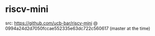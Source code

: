 # riscv-mini

src: https://github.com/ucb-bar/riscv-mini @ 0994a24d2d7050fccae552335e63dc722c560617 (master at the time)
